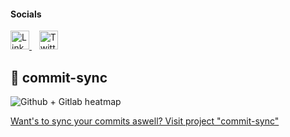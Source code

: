 <h4>Socials</h4>

<p>
  <a href="https://www.linkedin.com/in/adam-stádník-271280218/" target="_blank">
    <img src="https://upload.wikimedia.org/wikipedia/commons/c/ca/LinkedIn_logo_initials.png" alt="LinkedIn" height="30" />
  </a>
  &nbsp;&nbsp;
  <a href="https://twitter.com/kindastcxs" target="_blank">
    <img src="https://img.icons8.com/color/48/000000/twitter--v1.png" alt="Twitter" height="30" />
  </a>
</p>

[yeah]: # 

<h2>🔗 commit-sync</h2>

![Github + Gitlab heatmap](https://commit-sync.vercel.app/api/heatmap?github=Adam014&gitlab=adam.stadnik&mode=dark&bg=%0d1117)

<a href="https://github.com/Adam014/commit-sync">Want's to sync your commits aswell? Visit project "commit-sync"</a>
